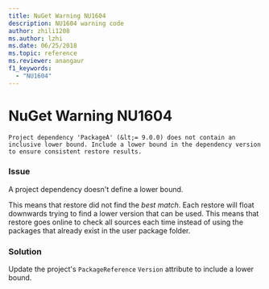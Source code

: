 ```yaml
---
title: NuGet Warning NU1604
description: NU1604 warning code
author: zhili1208
ms.author: lzhi
ms.date: 06/25/2018
ms.topic: reference
ms.reviewer: anangaur
f1_keywords: 
  - "NU1604"
---
```


# NuGet Warning NU1604

```
Project dependency 'PackageA' (&lt;= 9.0.0) does not contain an inclusive lower bound. Include a lower bound in the dependency version to ensure consistent restore results.
```

### Issue
A project dependency doesn't define a lower bound.

This means that restore did not find the *best match*. Each restore will float downwards trying to find a lower version that can be used. This means that restore goes online to check all sources each time instead of using the packages that already exist in the user package folder.

### Solution
Update the project's `PackageReference` `Version` attribute to include a lower bound.
